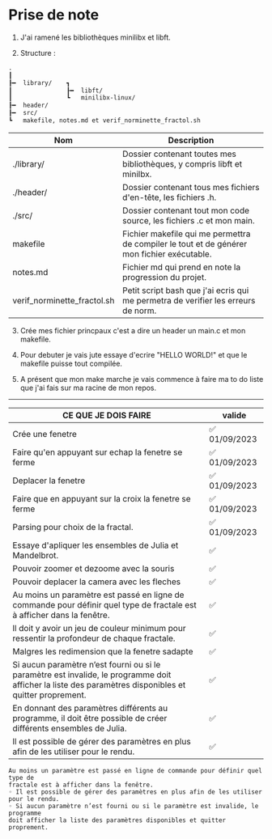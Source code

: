# Prise de note

1. J'ai ramené les bibliothèques minilibx et libft.

2. Structure :
``` md
.
┃
┠━	library/	┓
┃				┠━	libft/
┃				┗	minilibx-linux/
┠━	header/
┠━	src/
┗	makefile, notes.md et verif_norminette_fractol.sh
```

| Nom | Description |
|-----|-------------|
| ./library/ | Dossier contenant toutes mes bibliothèques, y compris libft et minilbx. |
| ./header/ | Dossier contenant tous mes fichiers d'en-tête, les fichiers .h. |
| ./src/ | Dossier contenant tout mon code source, les fichiers .c et mon main. |
| makefile | Fichier makefile qui me permettra de compiler le tout et de générer mon fichier exécutable. |
| notes.md | Fichier md qui prend en note la progression du projet. |
| verif_norminette_fractol.sh | Petit script bash que j'ai ecris qui me permetra de verifier les erreurs de norm. |

3. Crée mes fichier princpaux c'est a dire un header un main.c et mon makefile.

4. Pour debuter je vais jute essaye d'ecrire "HELLO WORLD!" et que le makefile puisse tout compilée.

5. A présent que mon make marche je vais commence à faire ma to do liste que j'ai fais sur ma racine de mon repos.

---

|       CE QUE JE DOIS FAIRE        |  valide      |
| ----------------------------- | ------------ |
|      Crée une fenetre         | ✅ 01/09/2023 |
| Faire qu'en appuyant sur echap la fenetre se ferme | ✅ 01/09/2023 |
|      Deplacer la fenetre      | ✅ 01/09/2023 |
| Faire que en appuyant sur la croix la fenetre se ferme |✅ 01/09/2023 |
| Parsing pour choix de la fractal. |✅ 01/09/2023|
| Essaye d'apliquer les ensembles de Julia et Mandelbrot. |      ✅       |
| Pouvoir zoomer et dezoome avec la souris |      ✅       |
| Pouvoir deplacer la camera avec les fleches |      ✅       |
| Au moins un paramètre est passé en ligne de commande pour définir quel type de fractale est à afficher dans la fenêtre. |      ✅       |
| Il doit y avoir un jeu de couleur minimum pour ressentir la profondeur de chaque fractale. |      ✅       |
| Malgres les redimension que la fenetre sadapte |      ✅       |
| Si aucun paramètre n’est fourni ou si le paramètre est invalide, le programme doit afficher la liste des paramètres disponibles et quitter proprement. |      ✅       |
| En donnant des paramètres différents au programme, il doit être possible de créer différents ensembles de Julia. |      ✅       |
| Il est possible de gérer des paramètres en plus afin de les utiliser pour le rendu. |      ✅       |

```
Au moins un paramètre est passé en ligne de commande pour définir quel type de
fractale est à afficher dans la fenêtre.
◦ Il est possible de gérer des paramètres en plus afin de les utiliser pour le rendu.
◦ Si aucun paramètre n’est fourni ou si le paramètre est invalide, le programme
doit afficher la liste des paramètres disponibles et quitter proprement.
```